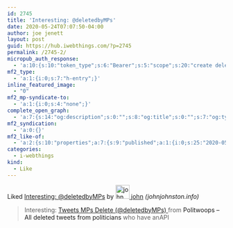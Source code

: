 ```yaml
---
id: 2745
title: 'Interesting: @deletedbyMPs'
date: 2020-05-24T07:07:50-04:00
author: joe jenett
layout: post
guid: https://hub.iwebthings.com/?p=2745
permalink: /2745-2/
micropub_auth_response:
  - 'a:10:{s:10:"token_type";s:6:"Bearer";s:5:"scope";s:20:"create delete update";s:2:"me";s:27:"https://hub.iwebthings.com/";s:9:"issued_by";s:54:"https://hub.iwebthings.com/wp-json/indieauth/1.0/token";s:9:"client_id";s:20:"https://omnibear.com";s:11:"client_name";s:8:"Omnibear";s:11:"client_icon";s:29:"https://omnibear.com/logo.svg";s:9:"issued_at";i:1589193303;s:4:"user";i:1;s:13:"last_accessed";i:1590318373;}'
mf2_type:
  - 'a:1:{i:0;s:7:"h-entry";}'
inline_featured_image:
  - "0"
mf2_mp-syndicate-to:
  - 'a:1:{i:0;s:4:"none";}'
complete_open_graph:
  - 'a:7:{s:14:"og:description";s:0:"";s:8:"og:title";s:0:"";s:7:"og:type";s:0:"";s:12:"twitter:card";s:7:"summary";s:15:"twitter:creator";s:0:"";s:19:"twitter:description";s:0:"";s:8:"og:image";s:0:"";}'
mf2_syndication:
  - 'a:0:{}'
mf2_like-of:
  - 'a:2:{s:10:"properties";a:7:{s:9:"published";a:1:{i:0;s:25:"2020-05-24T11:15:31+01:00";}s:7:"updated";a:1:{i:0;s:25:"2020-05-24T11:15:31+01:00";}s:7:"summary";a:1:{i:0;s:262:"Interesting: <a href="https://twitter.com/deletedbyMPs">Tweets MPs Delete (@deletedbyMPs) </a> from <a href="https://www.politwoops.co.uk/">Politwoops – All deleted tweets from politicians</a> who have an <a href="https://www.politwoops.co.uk/page/api">API</a>";}s:4:"name";a:1:{i:0;s:26:"Interesting: @deletedbyMPs";}s:3:"url";a:1:{i:0;s:56:"https://johnjohnston.info/blog/interesting-deletedbymps/";}s:11:"publication";a:1:{i:0;s:17:"johnjohnston.info";}s:6:"author";a:2:{s:4:"type";a:1:{i:0;s:6:"h-card";}s:10:"properties";a:3:{s:4:"name";a:1:{i:0;s:4:"john";}s:3:"url";a:1:{i:0;s:43:"https://johnjohnston.info/blog/author/john/";}s:5:"photo";a:1:{i:0;s:81:"https://secure.gravatar.com/avatar/6af1df804358e928344788af8aaca6e4?s=40&d=mm&r=g";}}}}s:4:"type";s:4:"cite";}'
categories:
  - i-webthings
kind:
  - Like
---
```

<span class="kind-display-text">Liked</span> <a href="https://johnjohnston.info/blog/interesting-deletedbymps/" class="p-name u-url">Interesting: @deletedbyMPs</a> by <a href="https://johnjohnston.info/blog/author/john/" class="h-card p-author"><img class="u-photo" src="https://secure.gravatar.com/avatar/6af1df804358e928344788af8aaca6e4?s=40&amp;d=mm&amp;r=g" alt="john" width="32" height="32"> john</a> <em>(<span class="p-publication">johnjohnston.info</span>)</em>
<blockquote class="e-summary">Interesting: <a href="https://twitter.com/deletedbyMPs">Tweets MPs Delete (@deletedbyMPs) </a> from <a title="no longer available">Politwoops – All deleted tweets from politicians</a> who have anAPI</blockquote>
